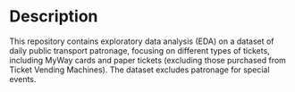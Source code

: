 # Description
This repository contains exploratory data analysis (EDA) on a dataset of daily public transport patronage, focusing on different types of tickets, including MyWay cards and paper tickets (excluding those purchased from Ticket Vending Machines). The dataset excludes patronage for special events.
